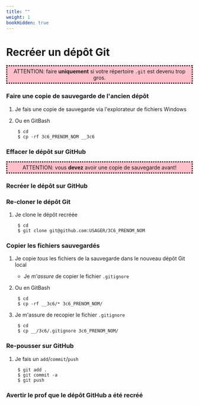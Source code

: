 ```yaml
---
title: ""
weight: 1
bookHidden: true
---
```



# Recréer un dépôt Git

<div style="padding:5px;background:pink;border-style:dotted" >
<center>
ATTENTION: faire <strong>uniquement</strong> si votre répertoire <code>.git</code> est devenu trop gros.
</center>
</div>

### Faire une copie de sauvegarde de l'ancien dépôt

1. Je fais une copie de sauvegarde via l'explorateur de fichiers Windows

1. Ou en GitBash

		$ cd
		$ cp -rf 3c6_PRENOM_NOM __3c6

### Effacer le dépôt sur GitHub

<div style="padding:5px;background:pink;border-style:dotted" >
<center>
ATTENTION: vous <strong>devez</strong> avoir une copie de sauvegarde avant!
</center>
</div>

### Recréer le dépôt sur GitHub

### Re-cloner le dépôt Git

1. Je clone le dépôt recréée

		$ cd
		$ git clone git@github.com:USAGER/3C6_PRENOM_NOM 

### Copier les fichiers sauvegardés

1. Je copie *tous* les fichiers de la sauvegarde dans le nouveau dépôt Git local
	* Je *m'assure* de copier le fichier `.gitignore`

1. Ou en GitBash

		$ cd
		$ cp -rf __3c6/* 3c6_PRENOM_NOM/

1. Je m'assure de recopier le fichier `.gitignore`

		$ cd
		$ cp __/3c6/.gitignore 3c6_PRENOM_NOM/

### Re-pousser sur GitHub

1. Je fais un `add`/`commit`/`push`

		$ git add .
		$ git commit -a
		$ git push


### Avertir le prof que le dépôt GitHub a été recréé


